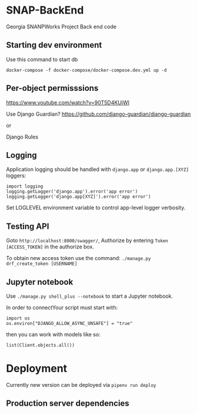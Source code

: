 # SNAP-BackEnd

Georgia SNANPWorks Project Back end code

## Starting dev environment

Use this command to start db

```
docker-compose -f docker-compose/docker-compose.dev.yml up -d
```

## Per-object permisssions

https://www.youtube.com/watch?v=90T5D4KUjWI

Use Django Guardian? https://github.com/django-guardian/django-guardian

or

Django Rules

## Logging

Application logging should be handled with `django.app` or `django.app.[XYZ]` loggers:

```
import logging
logging.getLogger('django.app').error('app error')
logging.getLogger('django.app[XYZ]').error('app error')
```

Set LOGLEVEL environment variable to control app-level logger verbosity.

## Testing API

Goto `http://localhost:8000/swagger/`, Authorize by entering `Token [ACCESS_TOKEN]` in the authorize box.

To obtain new access token use the command: `./manage.py drf_create_token [USERNAME]`

## Jupyter notebook

Use `./manage.py shell_plus --notebook` to start a Jupyter notebook.

In order to connectYour script must start with:

```
import os
os.environ["DJANGO_ALLOW_ASYNC_UNSAFE"] = "true"
```

then you can work with models like so:

```
list(Client.objects.all())
```

# Deployment

Currently new version can be deployed via `pipenv run deploy`

## Production server dependencies
